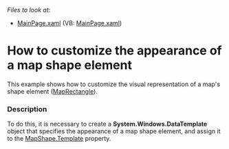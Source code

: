 <!-- default file list -->
*Files to look at*:

* [MainPage.xaml](./CS/MapShapeTemplate/MainPage.xaml) (VB: [MainPage.xaml](./VB/MapShapeTemplate/MainPage.xaml))
<!-- default file list end -->
# How to customize the appearance of a map shape element


<p>This example shows how to customize the visual representation of a map's shape element (<a href="http://documentation.devexpress.com/#Silverlight/clsDevExpressXpfMapMapRectangletopic"><u>MapRectangle</u></a>). </p><p></p><p></p>


<h3>Description</h3>

<p>To do this, it is necessary to create a <strong>System.Windows.DataTemplate</strong> object that specifies the appearance of a map shape element, and assign it to the <a href="http://help.devexpress.com/#Silverlight/DevExpressXpfMapMapShape_Templatetopic"><u>MapShape.Template</u></a> property.</p><br />


<br/>


